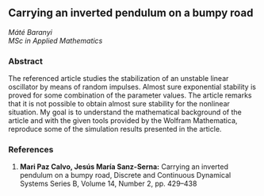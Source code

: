 ## Carrying an inverted pendulum on a bumpy road
_Máté Baranyi_  
_MSc in Applied Mathematics_

### Abstract
The referenced article studies the stabilization of an unstable linear oscillator by means of random impulses. Almost sure exponential stability is proved for some combination of the parameter values. The article remarks that it is not possible to obtain almost sure stability for the nonlinear situation. My goal is to understand the mathematical background of the article and with the given tools provided by the Wolfram Mathematica, reproduce some of the simulation results presented in the article. 

### References
1. __Mari Paz Calvo, Jesús María Sanz-Serna:__ Carrying an inverted pendulum on a bumpy road, Discrete and Continuous Dynamical Systems Series B, Volume 14, Number 2, pp. 429–438